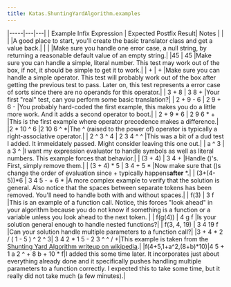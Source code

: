 ```yaml
---
title: Katas.ShuntingYardAlgorithm.examples
---
```


|-----|---|---|
| Example Infix Expression | Expected Postfix Result| Notes |
| <empty string> | <empty string> |A good place to start, you'll create the basic translator class and get a value back.|
| <null> | <empty string> |Make sure you handle one error case, a null string, by returning a reasonable default value of an empty string.|
|45 | 45 |Make sure you can handle a simple, literal number. This test may work out of the box, if not, it should be simple to get it to work.|
| + | + |Make sure you can handle a simple operator. This test will probably work out of the box after getting the previous test to pass. Later on, this test represents a error case of sorts since there are no operands for this operator.|
| 3 + 8 | 3 8 + |Your first "real" test, can you perform some basic translation?|
| 2 + 9 - 6 | 2 9 + 6 - |You probably hard-coded the first example, this makes you do a little more work. And it adds a second operator to boot.|
| 2 + 9 * 6 | 2 9 6 * + |This is the first example where operator precedence makes a difference.|
|2 * 10 ^ 6 |2  10  6  ^  *|The ^ (raised to the power of) operator is typically a right-associative operator.|
| 2 ^ 3 ^ 4 | 2 3 4 ^ ^ |This was a bit of a dud test I added. It immeidately passed. Might consider leaving this one out.|
| a ^ 3 | a 3 ^ |I want my expression evaluator to handle symbols as well as literal numbers. This example forces that behavior.|
| (3 + 4) | 3 4 + |Handle ()'s. First, simply remove them.|
| (3 + 4) * 5 | 3 4 + 5 * |Now make sure that ()s change the order of evaluation since + typically happens**after** *.|
| (3+(4-5))*6 | 3 4 5 - + 6 * |A more complex example to verify that the solution is general. Also notice that the spaces between separate tokens has been removed. You'll need to handle both with and without spaces.|
| f(3) | 3 f |This is an example of a function call. Notice, this forces "look ahead" in your algorithm because you do not know if something is a function or a variable unless you look ahead to the next token. |
| f(g(4)) | 4 g f |Is your solution general enough to handle nested functions?|
| f(3, 4, 19) | 3 4 19 f |Can your solution handle multiple parameters to a function call?|
|3 + 4 * 2 / ( 1 - 5 ) ^ 2 ^ 3| 3 4 2 * 1 5 - 2 3 ^ ^ / +|This example is taken from the [Shunting Yard Algorithm writeup on wikipedia](http://en.wikipedia.org/wiki/Shunting_yard_algorithm).|
|f(4+5,1+a^2,(8+b)*10)|4 5 + 1 a 2 ^ + 8 b + 10 * f|I added this some time later. It incorporates just about everything already done and it specifically pushes handling multiple parameters to a function correctly. I expected this to take some time, but it really did not take much (a few minutes).|


